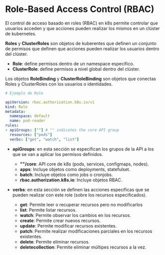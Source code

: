 # Role-Based Access Control (RBAC)
El control de acceso basado en roles (RBAC) en k8s permite controlar que usuarios acceden y que acciones pueden realizar los mismos en un clúster de kubernetes.

**Roles** y **ClusterRoles** son objetos de kuberentes que definen un conjunto de permisos que definen que acciones pueden realizar los usuarios dentro del clúster.

- **Role**: define permisos dentro de un namespace específico.
- **ClusterRole**: define permisos a nivel global dentro del clúster.

Los objetos **RoleBinding** y **ClusterRoleBinding** son objetos que conectas Roles y ClusterRoles con los usuarios o identidades.

```yaml
# Ejemplo de Role

apiVersion: rbac.authorization.k8s.io/v1
kind: Role
metadata:
  namespace: default
  name: pod-reader
rules:
- apiGroups: [""] # "" indicates the core API group
  resources: ["pods"]
  verbs: ["get", "watch", "list"]
```

- **apiGroups**: en esta sección se especifican los grupos de la API a los que se van a aplicar los permisos definidos.
    - **""/core**: API core de k8s (pods, services, configmaps, nodes).
    - **apps**: Incluye objetos como deployments, statefulset.
    - **batch**: Incluye objetos como jobs o cronjobs.
    - **rbac.authorization.k8s.io**: Incluye objetos RBAC.

- **verbs**: en esta sección se definen las acciones específicas que se pueden realizar con este role (sobre los recursos especificados).
    - **get**: Permite leer o recuperar recursos pero no modificarlos
    - **list**: Permite listar recursos.
    - **watch**: Permite observar los cambios en los recursos.
    - **create**: Permite crear nuevos recursos.
    - **update**: Permite modificar recursos existentes.
    - **patch**: Permite realizar modificaciones parciales en los recursos existentes.
    - **delete**: Permite eliminar recursos.
    - **deletecollection**: Permite eliminar múltipes recursos a la vez.